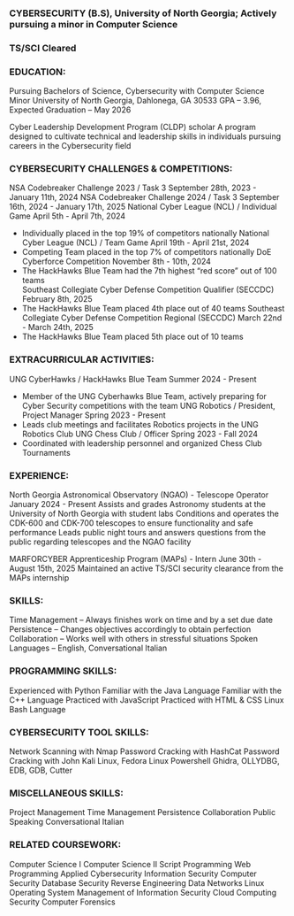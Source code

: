 ### CYBERSECURITY (B.S), University of North Georgia; Actively pursuing a minor in Computer Science
### TS/SCI Cleared

### EDUCATION:
Pursuing Bachelors of Science, Cybersecurity with Computer Science Minor
University of North Georgia, Dahlonega, GA 30533
GPA – 3.96, Expected Graduation – May 2026

Cyber Leadership Development Program (CLDP) scholar
A program designed to cultivate technical and leadership skills in individuals pursuing careers in the Cybersecurity field

### CYBERSECURITY CHALLENGES & COMPETITIONS:
NSA Codebreaker Challenge 2023 / Task 3                                              September 28th, 2023 - January 11th, 2024
NSA Codebreaker Challenge 2024 / Task 3                                              September 16th, 2024 - January 17th, 2025
National Cyber League (NCL) / Individual Game                                                      April 5th - April 7th, 2024
- Individually placed in the top 19% of competitors nationally
National Cyber League (NCL) / Team Game                                                          April 19th - April 21st, 2024
- Competing Team placed in the top 7% of competitors nationally
DoE Cyberforce Competition                                                                           November 8th - 10th, 2024
- The HackHawks Blue Team had the 7th highest “red score” out of 100 teams                                                                          
Southeast Collegiate Cyber Defense Competition Qualifier (SECCDC)                                           February 8th, 2025
- The HackHawks Blue Team placed 4th place out of 40 teams
Southeast Collegiate Cyber Defense Competition Regional (SECCDC)                                 March 22nd - March 24th, 2025
- The HackHawks Blue Team placed 5th place out of 10 teams


### EXTRACURRICULAR ACTIVITIES:
UNG CyberHawks / HackHawks Blue Team                                                                     Summer 2024 - Present
- Member of the UNG Cyberhawks Blue Team, actively preparing for Cyber Security competitions with the team
UNG Robotics / President, Project Manager                                                                Spring 2023 - Present
- Leads club meetings and facilitates Robotics projects in the UNG Robotics Club
UNG Chess Club / Officer                                                                               Spring 2023 - Fall 2024
- Coordinated with leadership personnel and organized Chess Club Tournaments

### EXPERIENCE:
North Georgia Astronomical Observatory (NGAO) - Telescope Operator                                      January 2024 - Present
Assists and grades Astronomy students at the University of North Georgia with student labs
Conditions and operates the CDK-600 and CDK-700 telescopes to ensure functionality and safe performance
Leads public night tours and answers questions from the public regarding telescopes and the NGAO facility

MARFORCYBER Apprenticeship Program (MAPs) - Intern                                               June 30th - August 15th, 2025
Maintained an active TS/SCI security clearance from the MAPs internship


### SKILLS:
Time Management – Always finishes work on time and by a set due date
Persistence – Changes objectives accordingly to obtain perfection
Collaboration – Works well with others in stressful situations
Spoken Languages – English, Conversational Italian

### PROGRAMMING SKILLS:
Experienced with Python
Familiar with the Java Language
Familiar with  the C++ Language
Practiced with JavaScript
Practiced with HTML & CSS
Linux Bash Language

### CYBERSECURITY TOOL SKILLS:
Network Scanning with Nmap
Password Cracking with HashCat
Password Cracking with John
Kali Linux, Fedora Linux
Powershell
Ghidra, OLLYDBG, EDB, GDB, Cutter

### MISCELLANEOUS SKILLS:
Project Management
Time Management
Persistence
Collaboration
Public Speaking
Conversational Italian

### RELATED COURSEWORK:
Computer Science I
Computer Science II
Script Programming
Web Programming
Applied Cybersecurity
Information Security
Computer Security
Database Security
Reverse Engineering
Data Networks
Linux Operating System
Management of Information Security
Cloud Computing Security
Computer Forensics
